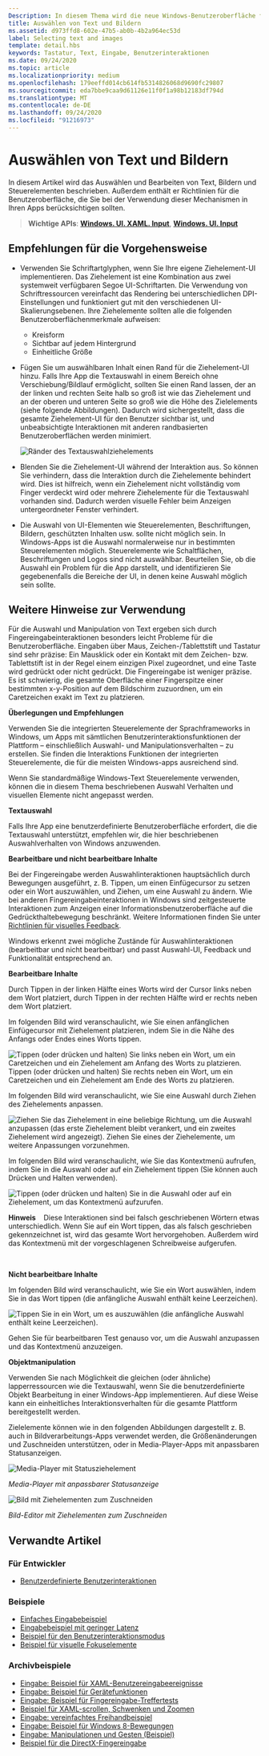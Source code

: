 ```yaml
---
Description: In diesem Thema wird die neue Windows-Benutzeroberfläche für das auswählen und Bearbeiten von Text, Bildern und Steuerelementen beschrieben und Richtlinien zur Benutzeroberfläche bereitstellt, die bei der Verwendung dieser neuen Auswahl-und manipulationsmechanismen in der Windows-App berücksichtigt werden sollten
title: Auswählen von Text und Bildern
ms.assetid: d973ffd8-602e-47b5-ab0b-4b2a964ec53d
label: Selecting text and images
template: detail.hbs
keywords: Tastatur, Text, Eingabe, Benutzerinteraktionen
ms.date: 09/24/2020
ms.topic: article
ms.localizationpriority: medium
ms.openlocfilehash: 179eeffd014cb614fb5314826068d9690fc29807
ms.sourcegitcommit: eda7bbe9caa9d61126e11f0f1a98b12183df794d
ms.translationtype: MT
ms.contentlocale: de-DE
ms.lasthandoff: 09/24/2020
ms.locfileid: "91216973"
---
```

# <a name="selecting-text-and-images"></a>Auswählen von Text und Bildern


In diesem Artikel wird das Auswählen und Bearbeiten von Text, Bildern und Steuerelementen beschrieben. Außerdem enthält er Richtlinien für die Benutzeroberfläche, die Sie bei der Verwendung dieser Mechanismen in Ihren Apps berücksichtigen sollten.

> **Wichtige APIs**: [**Windows. UI. XAML. Input**](/uwp/api/Windows.UI.Xaml.Input), [**Windows. UI. Input**](/uwp/api/Windows.UI.Input)
 


## <a name="dos-and-donts"></a>Empfehlungen für die Vorgehensweise


-   Verwenden Sie Schriftartglyphen, wenn Sie Ihre eigene Ziehelement-UI implementieren. Das Ziehelement ist eine Kombination aus zwei systemweit verfügbaren Segoe UI-Schriftarten. Die Verwendung von Schriftressourcen vereinfacht das Rendering bei unterschiedlichen DPI-Einstellungen und funktioniert gut mit den verschiedenen UI-Skalierungsebenen. Ihre Ziehelemente sollten alle die folgenden Benutzeroberflächenmerkmale aufweisen:

    -   Kreisform
    -   Sichtbar auf jedem Hintergrund
    -   Einheitliche Größe
-   Fügen Sie um auswählbaren Inhalt einen Rand für die Ziehelement-UI hinzu. Falls Ihre App die Textauswahl in einem Bereich ohne Verschiebung/Bildlauf ermöglicht, sollten Sie einen Rand lassen, der an der linken und rechten Seite halb so groß ist wie das Ziehelement und an der oberen und unteren Seite so groß wie die Höhe des Zielelements (siehe folgende Abbildungen). Dadurch wird sichergestellt, dass die gesamte Ziehelement-UI für den Benutzer sichtbar ist, und unbeabsichtigte Interaktionen mit anderen randbasierten Benutzeroberflächen werden minimiert.

    ![Ränder des Textauswahlziehelements](images/textselection-gripper-margins.png)

-   Blenden Sie die Ziehelement-UI während der Interaktion aus. So können Sie verhindern, dass die Interaktion durch die Ziehelemente behindert wird. Dies ist hilfreich, wenn ein Ziehelement nicht vollständig vom Finger verdeckt wird oder mehrere Ziehelemente für die Textauswahl vorhanden sind. Dadurch werden visuelle Fehler beim Anzeigen untergeordneter Fenster verhindert.

-   Die Auswahl von UI-Elementen wie Steuerelementen, Beschriftungen, Bildern, geschützten Inhalten usw. sollte nicht möglich sein. In Windows-Apps ist die Auswahl normalerweise nur in bestimmten Steuerelementen möglich. Steuerelemente wie Schaltflächen, Beschriftungen und Logos sind nicht auswählbar. Beurteilen Sie, ob die Auswahl ein Problem für die App darstellt, und identifizieren Sie gegebenenfalls die Bereiche der UI, in denen keine Auswahl möglich sein sollte. 

## <a name="additional-usage-guidance"></a>Weitere Hinweise zur Verwendung


Für die Auswahl und Manipulation von Text ergeben sich durch Fingereingabeinteraktionen besonders leicht Probleme für die Benutzeroberfläche. Eingaben über Maus, Zeichen-/Tablettstift und Tastatur sind sehr präzise: Ein Mausklick oder ein Kontakt mit dem Zeichen- bzw. Tablettstift ist in der Regel einem einzigen Pixel zugeordnet, und eine Taste wird gedrückt oder nicht gedrückt. Die Fingereingabe ist weniger präzise. Es ist schwierig, die gesamte Oberfläche einer Fingerspitze einer bestimmten x-y-Position auf dem Bildschirm zuzuordnen, um ein Caretzeichen exakt im Text zu platzieren.

**Überlegungen und Empfehlungen**

Verwenden Sie die integrierten Steuerelemente der Sprachframeworks in Windows, um Apps mit sämtlichen Benutzerinteraktionsfunktionen der Plattform – einschließlich Auswahl- und Manipulationsverhalten – zu erstellen. Sie finden die Interaktions Funktionen der integrierten Steuerelemente, die für die meisten Windows-apps ausreichend sind.

Wenn Sie standardmäßige Windows-Text Steuerelemente verwenden, können die in diesem Thema beschriebenen Auswahl Verhalten und visuellen Elemente nicht angepasst werden.

**Textauswahl**

Falls Ihre App eine benutzerdefinierte Benutzeroberfläche erfordert, die die Textauswahl unterstützt, empfehlen wir, die hier beschriebenen Auswahlverhalten von Windows anzuwenden.

**Bearbeitbare und nicht bearbeitbare Inhalte**


Bei der Fingereingabe werden Auswahlinteraktionen hauptsächlich durch Bewegungen ausgeführt, z. B. Tippen, um einen Einfügecursor zu setzen oder ein Wort auszuwählen, und Ziehen, um eine Auswahl zu ändern. Wie bei anderen Fingereingabeinteraktionen in Windows sind zeitgesteuerte Interaktionen zum Anzeigen einer Informationsbenutzeroberfläche auf die Gedrückthaltebewegung beschränkt. Weitere Informationen finden Sie unter [Richtlinien für visuelles Feedback](guidelines-for-visualfeedback.md).

Windows erkennt zwei mögliche Zustände für Auswahlinteraktionen (bearbeitbar und nicht bearbeitbar) und passt Auswahl-UI, Feedback und Funktionalität entsprechend an.

**Bearbeitbare Inhalte**

Durch Tippen in der linken Hälfte eines Worts wird der Cursor links neben dem Wort platziert, durch Tippen in der rechten Hälfte wird er rechts neben dem Wort platziert.

Im folgenden Bild wird veranschaulicht, wie Sie einen anfänglichen Einfügecursor mit Ziehelement platzieren, indem Sie in die Nähe des Anfangs oder Endes eines Worts tippen.

![Tippen (oder drücken und halten) Sie links neben ein Wort, um ein Caretzeichen und ein Ziehelement am Anfang des Worts zu platzieren. Tippen (oder drücken und halten) Sie rechts neben ein Wort, um ein Caretzeichen und ein Ziehelement am Ende des Worts zu platzieren.](images/textselection-place-caret.png)

Im folgenden Bild wird veranschaulicht, wie Sie eine Auswahl durch Ziehen des Ziehelements anpassen.

![Ziehen Sie das Ziehelement in eine beliebige Richtung, um die Auswahl anzupassen (das erste Ziehelement bleibt verankert, und ein zweites Ziehelement wird angezeigt). Ziehen Sie eines der Ziehelemente, um weitere Anpassungen vorzunehmen.](images/adjust-selection.png)

Im folgenden Bild wird veranschaulicht, wie Sie das Kontextmenü aufrufen, indem Sie in die Auswahl oder auf ein Ziehelement tippen (Sie können auch Drücken und Halten verwenden).

![Tippen (oder drücken und halten) Sie in die Auswahl oder auf ein Ziehelement, um das Kontextmenü aufzurufen.](images/textselection-show-context.png)

**Hinweis**    Diese Interaktionen sind bei falsch geschriebenen Wörtern etwas unterschiedlich. Wenn Sie auf ein Wort tippen, das als falsch geschrieben gekennzeichnet ist, wird das gesamte Wort hervorgehoben. Außerdem wird das Kontextmenü mit der vorgeschlagenen Schreibweise aufgerufen.

 

**Nicht bearbeitbare Inhalte**

Im folgenden Bild wird veranschaulicht, wie Sie ein Wort auswählen, indem Sie in das Wort tippen (die anfängliche Auswahl enthält keine Leerzeichen).

![Tippen Sie in ein Wort, um es auszuwählen (die anfängliche Auswahl enthält keine Leerzeichen).](images/select-word.png)

Gehen Sie für bearbeitbaren Test genauso vor, um die Auswahl anzupassen und das Kontextmenü anzuzeigen.

**Objektmanipulation**

Verwenden Sie nach Möglichkeit die gleichen (oder ähnliche) lapperressourcen wie die Textauswahl, wenn Sie die benutzerdefinierte Objekt Bearbeitung in einer Windows-App implementieren. Auf diese Weise kann ein einheitliches Interaktionsverhalten für die gesamte Plattform bereitgestellt werden.

Zielelemente können wie in den folgenden Abbildungen dargestellt z. B. auch in Bildverarbeitungs-Apps verwendet werden, die Größenänderungen und Zuschneiden unterstützen, oder in Media-Player-Apps mit anpassbaren Statusanzeigen.

![Media-Player mit Statusziehelement](images/gripper-mediaplayer.png)

*Media-Player mit anpassbarer Statusanzeige*

![Bild mit Ziehelementen zum Zuschneiden](images/gripper-imagemanip.png)

*Bild-Editor mit Ziehelementen zum Zuschneiden*

## <a name="related-articles"></a>Verwandte Artikel

### <a name="for-developers"></a>Für Entwickler

- [Benutzerdefinierte Benutzerinteraktionen](../layout/index.md)

### <a name="samples"></a>Beispiele

- [Einfaches Eingabebeispiel](https://github.com/Microsoft/Windows-universal-samples/tree/master/Samples/BasicInput)
- [Eingabebeispiel mit geringer Latenz](https://github.com/Microsoft/Windows-universal-samples/tree/master/Samples/LowLatencyInput)
- [Beispiel für den Benutzerinteraktionsmodus](https://github.com/Microsoft/Windows-universal-samples/tree/master/Samples/UserInteractionMode)
- [Beispiel für visuelle Fokuselemente](https://github.com/Microsoft/Windows-universal-samples/tree/master/Samples/XamlFocusVisuals)

### <a name="archive-samples"></a>Archivbeispiele

- [Eingabe: Beispiel für XAML-Benutzereingabeereignisse](https://github.com/microsoftarchive/msdn-code-gallery-microsoft/tree/411c271e537727d737a53fa2cbe99eaecac00cc0/Official%20Windows%20Platform%20Sample/Input%20XAML%20user%20input%20events%20sample)
- [Eingabe: Beispiel für Gerätefunktionen](https://github.com/microsoftarchive/msdn-code-gallery-microsoft/tree/411c271e537727d737a53fa2cbe99eaecac00cc0/Official%20Windows%20Platform%20Sample/Windows%208%20app%20samples/%5BC%23%5D-Windows%208%20app%20samples/C%23/Windows%208%20app%20samples/Input%20Device%20capabilities%20sample%20(Windows%208))
- [Eingabe: Beispiel für Fingereingabe-Treffertests](https://github.com/microsoftarchive/msdn-code-gallery-microsoft/tree/411c271e537727d737a53fa2cbe99eaecac00cc0/Official%20Windows%20Platform%20Sample/Windows%208%20desktop%20samples/%5BC%2B%2B%5D-Windows%208%20desktop%20samples/C%2B%2B/Windows%208%20desktop%20samples/Input%20Touch%20hit%20testing%20sample)
- [Beispiel für XAML-scrollen, Schwenken und Zoomen](https://github.com/microsoftarchive/msdn-code-gallery-microsoft/tree/411c271e537727d737a53fa2cbe99eaecac00cc0/Official%20Windows%20Platform%20Sample/Universal%20Windows%20app%20samples/111487-Universal%20Windows%20app%20samples/XAML%20scrolling%2C%20panning%2C%20and%20zooming%20sample)
- [Eingabe: vereinfachtes Freihandbeispiel](https://github.com/microsoftarchive/msdn-code-gallery-microsoft/tree/411c271e537727d737a53fa2cbe99eaecac00cc0/Official%20Windows%20Platform%20Sample/Input%20Simplified%20ink%20sample)
- [Eingabe: Beispiel für Windows 8-Bewegungen](/samples/browse/?redirectedfrom=MSDN-samples)
- [Eingabe: Manipulationen und Gesten (Beispiel)](https://github.com/microsoftarchive/msdn-code-gallery-microsoft/tree/411c271e537727d737a53fa2cbe99eaecac00cc0/Official%20Windows%20Platform%20Sample/Input%20Gestures%20and%20manipulations%20with%20GestureRecognizer)
- [Beispiel für die DirectX-Fingereingabe](https://github.com/microsoftarchive/msdn-code-gallery-microsoft/tree/411c271e537727d737a53fa2cbe99eaecac00cc0/Official%20Windows%20Platform%20Sample/Windows%208%20app%20samples/%5BC%2B%2B%5D-Windows%208%20app%20samples/C%2B%2B/Windows%208%20app%20samples/DirectX%20touch%20input%20sample%20(Windows%208))
